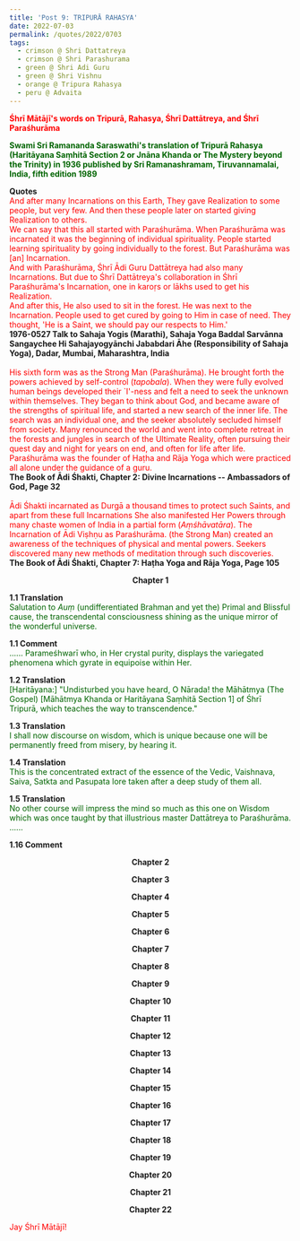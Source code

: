 ```yaml
---
title: 'Post 9: TRIPURĀ RAHASYA'
date: 2022-07-03
permalink: /quotes/2022/0703
tags:
  - crimson @ Shri Dattatreya
  - crimson @ Shri Parashurama
  - green @ Shri Adi Guru
  - green @ Shri Vishnu
  - orange @ Tripura Rahasya
  - peru @ Advaita
---
```


<font color="red"><b>Śhrī Mātājī's words on Tripurā, Rahasya, Śhrī Dattātreya, and Śhrī Paraśhurāma</b></font>

<font color="DarkGreen"><b>Swami Sri Ramananda Saraswathi's translation of Tripurā Rahasya (Haritāyana Saṃhitā Section 2 or Jnāna Khanda or The Mystery beyond the Trinity) in 1936 published by Sri Ramanashramam, Tiruvannamalai, India, fifth edition 1989</b></font>

<div class="para-divider"></div>

<p>
<b>Quotes</b><br>
<font color="red">And after many Incarnations on this Earth, They gave Realization to some people, but very few. And then these people later on started giving Realization to others.<br>
We can say that this all started with Paraśhurāma. When Paraśhurāma was incarnated it was the beginning of individual spirituality. People started learning spirituality by going individually to the forest. But Paraśhurāma was [an] Incarnation.<br>
And with Paraśhurāma, Śhrī Ādi Guru Dattātreya had also many Incarnations. But due to Śhrī Dattātreya's collaboration in Śhrī Paraśhurāma's Incarnation, one in karoṛs or lākhs used to get his Realization.<br>
And after this, He also used to sit in the forest. He was next to the Incarnation. People used to get cured by going to Him in case of need. They thought, 'He is a Saint, we should pay our respects to Him.'</font><br>
<b>1976-0527 Talk to Sahaja Yogis (Marathi), Sahaja Yoga Baddal Sarvānna Sangaychee Hi Sahajayogyānchi Jababdari Āhe (Responsibility of Sahaja Yoga), Dadar, Mumbai, Maharashtra, India</b><br>
<br>
<font color="red">His sixth form was as the Strong Man (Paraśhurāma). He brought forth the powers achieved by self-control (<i>tapobala</i>). When they were fully evolved human beings developed their `I'-ness and felt a need to seek the unknown within themselves. They began to think about God, and became aware of the strengths of spiritual life, and started a new search of the inner life. The search was an individual one, and the seeker absolutely secluded himself from society. Many renounced the world and went into complete retreat in the forests and jungles in search of the Ultimate Reality, often pursuing their quest day and night for years on end, and often for life after life. Paraśhurāma was the founder of Haṭha and Rāja Yoga which were practiced all alone under the guidance of a guru.</font><br>
<b>The Book of Ādi Śhakti, Chapter 2: Divine Incarnations -- Ambassadors of God, Page 32</b><br>
<br>
<font color="red">Ādi Śhakti incarnated as Durgā a thousand times to protect such Saints, and apart from these full Incarnations She also manifested Her Powers through many chaste women of India in a partial form (<i>Aṃśhāvatāra</i>). The Incarnation of Ādi Viṣhṇu as Paraśhurāma. (the Strong Man) created an awareness of the techniques of physical and mental powers. Seekers discovered many new methods of meditation through such discoveries. </font><br>
<b>The Book of Ādi Śhakti, Chapter 7: Haṭha Yoga and Rāja Yoga, Page 105</b><br>
</p>

<div class="para-divider"></div>

<p style="text-align:center;">
<b>Chapter 1</b><br>
<font color="DarkGreen"><b></b></font>
</p>

<p>
<b>1.1 Translation</b><br>
<font color="DarkGreen">Salutation to <i>Auṃ</i> (undifferentiated Brahman and yet the) Primal and Blissful cause, the transcendental consciousness shining as the unique mirror of the wonderful universe.</font>
</p>

<p>
<b>1.1 Comment</b><br>
<font color="DarkGreen">...... Parameśhwarī who, in Her crystal purity, displays the variegated phenomena which gyrate in equipoise within Her.</font>
</p>

<p>
<b>1.2 Translation</b><br>
<font color="DarkGreen">[Haritāyana:] "Undisturbed you have heard, O Nārada! the Māhātmya (The Gospel) [Māhātmya Khanda or Haritāyana Saṃhitā Section 1] of Śhrī Tripurā, which teaches the way to transcendence."</font>
</p>

<p>
<b>1.3 Translation</b><br>
<font color="DarkGreen">I shall now discourse on wisdom, which is unique because one will be permanently freed from misery, by hearing it.</font>
</p>

<p>
<b>1.4 Translation</b><br>
<font color="DarkGreen">This is the concentrated extract of the essence of the Vedic, Vaishnava, Saiva, Satkta and Pasupata lore taken after a deep study of them all.</font>
</p>

<p>
<b>1.5 Translation</b><br>
<font color="DarkGreen">No other course will impress the mind so much as this one on Wisdom which was once taught by that illustrious master Dattātreya to Paraśhurāma. ......</font>
</p>

<p>
<b>1.16 Comment</b><br>
<font color="DarkGreen"></font>
</p>

<div class="para-divider"></div>

<p style="text-align:center;">
<b>Chapter 2</b><br>
<font color="DarkGreen"><b></b></font>
</p>

<div class="para-divider"></div>

<p style="text-align:center;">
<b>Chapter 3</b><br>
<font color="DarkGreen"><b></b></font>
</p>

<div class="para-divider"></div>

<p style="text-align:center;">
<b>Chapter 4</b><br>
<font color="DarkGreen"><b></b></font>
</p>

<div class="para-divider"></div>

<p style="text-align:center;">
<b>Chapter 5</b><br>
<font color="DarkGreen"><b></b></font>
</p>

<div class="para-divider"></div>

<p style="text-align:center;">
<b>Chapter 6</b><br>
<font color="DarkGreen"><b></b></font>
</p>

<div class="para-divider"></div>

<p style="text-align:center;">
<b>Chapter 7</b><br>
<font color="DarkGreen"><b></b></font>
</p>

<div class="para-divider"></div>

<p style="text-align:center;">
<b>Chapter 8</b><br>
<font color="DarkGreen"><b></b></font>
</p>

<div class="para-divider"></div>

<p style="text-align:center;">
<b>Chapter 9</b><br>
<font color="DarkGreen"><b></b></font>
</p>

<div class="para-divider"></div>

<p style="text-align:center;">
<b>Chapter 10</b><br>
<font color="DarkGreen"><b></b></font>
</p>

<div class="para-divider"></div>

<p style="text-align:center;">
<b>Chapter 11</b><br>
<font color="DarkGreen"><b></b></font>
</p>

<div class="para-divider"></div>

<p style="text-align:center;">
<b>Chapter 12</b><br>
<font color="DarkGreen"><b></b></font>
</p>

<div class="para-divider"></div>

<p style="text-align:center;">
<b>Chapter 13</b><br>
<font color="DarkGreen"><b></b></font>
</p>

<div class="para-divider"></div>

<p style="text-align:center;">
<b>Chapter 14</b><br>
<font color="DarkGreen"><b></b></font>
</p>

<div class="para-divider"></div>

<p style="text-align:center;">
<b>Chapter 15</b><br>
<font color="DarkGreen"><b></b></font>
</p>

<div class="para-divider"></div>

<p style="text-align:center;">
<b>Chapter 16</b><br>
<font color="DarkGreen"><b></b></font>
</p>

<div class="para-divider"></div>

<p style="text-align:center;">
<b>Chapter 17</b><br>
<font color="DarkGreen"><b></b></font>
</p>

<div class="para-divider"></div>

<p style="text-align:center;">
<b>Chapter 18</b><br>
<font color="DarkGreen"><b></b></font>
</p>

<div class="para-divider"></div>

<p style="text-align:center;">
<b>Chapter 19</b><br>
<font color="DarkGreen"><b></b></font>
</p>

<div class="para-divider"></div>

<p style="text-align:center;">
<b>Chapter 20</b><br>
<font color="DarkGreen"><b></b></font>
</p>

<div class="para-divider"></div>

<p style="text-align:center;">
<b>Chapter 21</b><br>
<font color="DarkGreen"><b></b></font>
</p>

<div class="para-divider"></div>

<p style="text-align:center;">
<b>Chapter 22</b><br>
<font color="DarkGreen"><b></b></font>
</p>

<div class="para-divider"></div>

<p style="color:red;">Jay Śhrī Mātājī!<br></p>